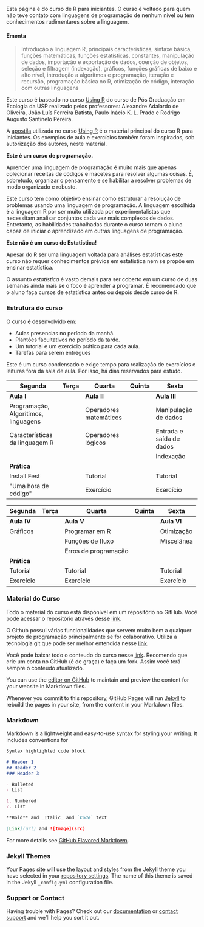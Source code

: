 

Esta página é do curso de R para iniciantes. O curso é voltado para quem não teve contato com linguagens de programação de nenhum nível ou tem conhecimentos rudimentares sobre  a linguagem. 

     

#### Ementa  
>Introdução a linguagem R, principais características, sintaxe básica, funções matemáticas, funções estatísticas, constantes, manipulação de dados, importação e exportação de dados, coerção de objetos, seleção e filtragem (indexação), gráficos, funções gráficas de baixo e alto nível, introdução a algoritmos e programação, iteração e recursão, programação básica no R, otimização de código, interação com outras linguagens

	
  Este curso é baseado no curso [Using R](http://ecologia.ib.usp.br/bie5782/doku.php?id=start) do curso de Pós Graduação em Ecologia da USP realizado pelos professores: Alexandre Adalardo de Oliveira, João Luís Ferreira Batista, Paulo Inácio K. L. Prado e Rodrigo Augusto Santinelo Pereira.
  
  A [apostila](http://ecologia.ib.usp.br/bie5782/doku.php?id=bie5782:03_apostila:start) utilizada no curso  [Using R](http://ecologia.ib.usp.br/bie5782/doku.php?id=start) é o material principal do curso R para iniciantes. Os exemplos de aula e  exercícios também foram inspirados, sob autorização dos autores, neste material.   
  

  
**Este é um curso de programação.**

Aprender uma linguagem de programação é muito mais que apenas colecionar receitas de códigos e macetes para resolver algumas coisas. É, sobretudo, organizar o pensamento e se habilitar a resolver problemas de modo organizado e robusto. 

Este curso tem como objetivo ensinar como estruturar a resolução de problemas usando uma linguagem de programação. A linguagem escolhida é a linguagem R por ser muito utilizada por experimentalistas que necessitam analisar conjuntos cada vez mais complexos de dados. Entretanto, as habilidades trabalhadas durante o curso tornam o aluno capaz de iniciar o aprendizado em outras linguagens de programação.

**Este não é um curso de Estatística!**

 Apesar do R ser uma linguagem voltada para análises estatísticas este curso não requer conhecimentos prévios em estatística nem se propõe em ensinar estatística.
 
 
 O assunto *estatística* é vasto demais para ser coberto em um curso de duas semanas ainda mais se o foco é aprender a programar. É recomendado que o aluno faça cursos de estatística antes ou depois desde curso de R. 
 
 

### Estrutura do curso

O curso é desenvolvido em:

- Aulas presencias no período da manhã.
- Plantões facultativos no período da tarde.
- Um tutorial e um exercício prático para cada aula.
- Tarefas para serem entregues

Este é um curso condensado e exige tempo para realização de exercícios e leituras fora da sala de aula. Por isso, há dias reservados para estudo.

| Segunda   | Terça  | Quarta  | Quinta  | Sexta
| --------- |--------| ------- | ----    | ----|
| **[Aula I](/AulaI)**    |  | **Aula II** |  | **Aula III**
| Programação, Algorítimos, linguagens| | Operadores matemáticos|  | Manipulação de dados
| Características da linguagem R| | Operadores lógicos   |  | Entrada e saída de dados
| |   |   |  | Indexação
|**Prática** ||   ||
| Install Fest || Tutorial  || Tutorial 
| "Uma hora de código" || Exercício || Exercício


| Segunda   | Terça  | Quarta  | Quinta  | Sexta
| --------- |--------| ------- | ----    | ----|
| **Aula IV**    |  | **Aula V** |  | **Aula VI**
| Gráficos| | Programar em R |  | Otimização
| | | Funções de fluxo  |  | Miscelânea
| | |  Erros de programação  || 
|**Prática** ||   ||
| Tutorial || Tutorial  || Tutorial 
| Exercício || Exercício || Exercício


### Material do Curso 

Todo o material do curso está disponível em um repositório no GitHub. Você pode acessar o repositório através desse [link](https://github.com/tomatebio/R_iniciante). 

O Github possui várias funcionalidades que servem muito bem a qualquer projeto de programação principalmente se for colaborativo. Utiliza a tecnologia git  que pode ser melhor entendida nesse [link](http://rogerdudler.github.io/git-guide/index.pt_BR.html).

Você pode baixar todo o conteudo do curso nesse [link](https://github.com/tomatebio/R_iniciante/archive/master.zip). Recomendo que crie um conta no GitHub (é de graça) e faça um fork. Assim você terá sempre o conteudo atualizado.











     
You can use the [editor on GitHub](https://github.com/tomatebio/R_iniciante/edit/master/README.md) to maintain and preview the content for your website in Markdown files.

Whenever you commit to this repository, GitHub Pages will run [Jekyll](https://jekyllrb.com/) to rebuild the pages in your site, from the content in your Markdown files.

### Markdown

Markdown is a lightweight and easy-to-use syntax for styling your writing. It includes conventions for

```markdown
Syntax highlighted code block

# Header 1
## Header 2
### Header 3

- Bulleted
- List

1. Numbered
2. List

**Bold** and _Italic_ and `Code` text

[Link](url) and ![Image](src)
```

For more details see [GitHub Flavored Markdown](https://guides.github.com/features/mastering-markdown/).

### Jekyll Themes

Your Pages site will use the layout and styles from the Jekyll theme you have selected in your [repository settings](https://github.com/tomatebio/R_iniciante/settings). The name of this theme is saved in the Jekyll `_config.yml` configuration file.

### Support or Contact

Having trouble with Pages? Check out our [documentation](https://help.github.com/categories/github-pages-basics/) or [contact support](https://github.com/contact) and we’ll help you sort it out.
